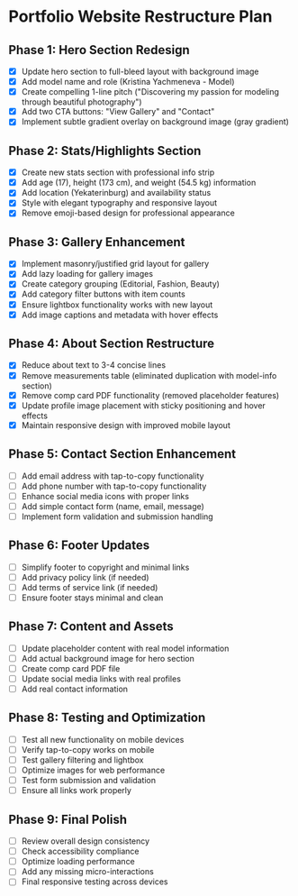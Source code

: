 # Portfolio Website Restructure Plan

## Phase 1: Hero Section Redesign
- [x] Update hero section to full-bleed layout with background image
- [x] Add model name and role (Kristina Yachmeneva - Model)
- [x] Create compelling 1-line pitch ("Discovering my passion for modeling through beautiful photography")
- [x] Add two CTA buttons: "View Gallery" and "Contact"
- [x] Implement subtle gradient overlay on background image (gray gradient)

## Phase 2: Stats/Highlights Section
- [x] Create new stats section with professional info strip
- [x] Add age (17), height (173 cm), and weight (54.5 kg) information
- [x] Add location (Yekaterinburg) and availability status
- [x] Style with elegant typography and responsive layout
- [x] Remove emoji-based design for professional appearance

## Phase 3: Gallery Enhancement
- [x] Implement masonry/justified grid layout for gallery
- [x] Add lazy loading for gallery images
- [x] Create category grouping (Editorial, Fashion, Beauty)
- [x] Add category filter buttons with item counts
- [x] Ensure lightbox functionality works with new layout
- [x] Add image captions and metadata with hover effects

## Phase 4: About Section Restructure
- [x] Reduce about text to 3-4 concise lines
- [x] Remove measurements table (eliminated duplication with model-info section)
- [x] Remove comp card PDF functionality (removed placeholder features)
- [x] Update profile image placement with sticky positioning and hover effects
- [x] Maintain responsive design with improved mobile layout

## Phase 5: Contact Section Enhancement
- [ ] Add email address with tap-to-copy functionality
- [ ] Add phone number with tap-to-copy functionality
- [ ] Enhance social media icons with proper links
- [ ] Add simple contact form (name, email, message)
- [ ] Implement form validation and submission handling

## Phase 6: Footer Updates
- [ ] Simplify footer to copyright and minimal links
- [ ] Add privacy policy link (if needed)
- [ ] Add terms of service link (if needed)
- [ ] Ensure footer stays minimal and clean

## Phase 7: Content and Assets
- [ ] Update placeholder content with real model information
- [ ] Add actual background image for hero section
- [ ] Create comp card PDF file
- [ ] Update social media links with real profiles
- [ ] Add real contact information

## Phase 8: Testing and Optimization
- [ ] Test all new functionality on mobile devices
- [ ] Verify tap-to-copy works on mobile
- [ ] Test gallery filtering and lightbox
- [ ] Optimize images for web performance
- [ ] Test form submission and validation
- [ ] Ensure all links work properly

## Phase 9: Final Polish
- [ ] Review overall design consistency
- [ ] Check accessibility compliance
- [ ] Optimize loading performance
- [ ] Add any missing micro-interactions
- [ ] Final responsive testing across devices